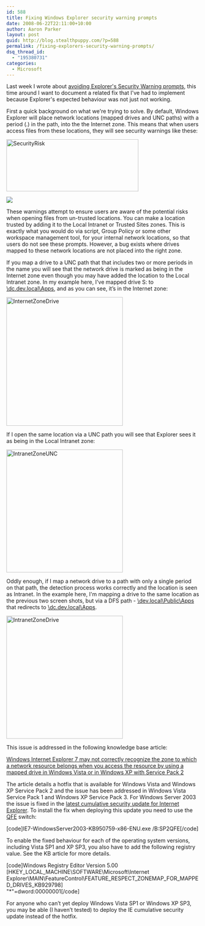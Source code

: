```yaml
---
id: 588
title: Fixing Windows Explorer security warning prompts
date: 2008-06-22T22:11:00+10:00
author: Aaron Parker
layout: post
guid: http://blog.stealthpuppy.com/?p=588
permalink: /fixing-explorers-security-warning-prompts/
dsq_thread_id:
  - "195380731"
categories:
  - Microsoft
---
```

Last week I wrote about [avoiding Explorer's Security Warning prompts](https://stealthpuppy.com/windows/avoiding-explorers-security-warning-prompts), this time around I want to document a related fix that I've had to implement because Explorer's expected behaviour was not just not working.

First a quick background on what we're trying to solve. By default, Windows Explorer will place network locations (mapped drives and UNC paths) with a period (.) in the path, into the the Internet zone. This means that when users access files from these locations, they will see security warnings like these:

<img src="https://stealthpuppy.com/media/2008/06/securityrisk.png" border="0" alt="SecurityRisk" width="345" height="136" /> 

![](https://stealthpuppy.com/media/2008/06/securitywarning.png) 

These warnings attempt to ensure users are aware of the potential risks when opening files from un-trusted locations. You can make a location trusted by adding it to the Local Intranet or Trusted Sites zones. This is exactly what you would do via script, Group Policy or some other workspace management tool, for your internal network locations, so that users do not see these prompts. However, a bug exists where drives mapped to these network locations are not placed into the right zone.

If you map a drive to a UNC path that that includes two or more periods in the name you will see that the network drive is marked as being in the Internet zone even though you may have added the location to the Local Intranet zone. In my example here, I've mapped drive S: to [\\dc.dev.local\Apps](file://\\dc.dev.local\Apps), and as you can see, it’s in the Internet zone:

<img src="https://stealthpuppy.com/media/2008/06/internetzonedrive.png" border="0" alt="InternetZoneDrive" width="304" height="336" /> 

If I open the same location via a UNC path you will see that Explorer sees it as being in the Local Intranet zone:

<img src="https://stealthpuppy.com/media/2008/06/intranetzoneunc.png" border="0" alt="IntranetZoneUNC" width="304" height="321" /> 

Oddly enough, if I map a network drive to a path with only a single period on that path, the detection process works correctly and the location is seen as Intranet. In the example here, I'm mapping a drive to the same location as the previous two screen shots, but via a DFS path - [\\dev.local\Public\Apps](file://\\dev.local\Public\Apps) that redirects to [\\dc.dev.local\Apps](file://\\dc.dev.local\Apps).

<img src="https://stealthpuppy.com/media/2008/06/intranetzonedrive.png" border="0" alt="IntranetZoneDrive" width="304" height="321" /> 

This issue is addressed in the following knowledge base article:

[Windows Internet Explorer 7 may not correctly recognize the zone to which a network resource belongs when you access the resource by using a mapped drive in Windows Vista or in Windows XP with Service Pack 2](http://support.microsoft.com/kb/929798)

The article details a hotfix that is available for Windows Vista and Windows XP Service Pack 2 and the issue has been addressed in Windows Vista Service Pack 1 and Windows XP Service Pack 3. For Windows Server 2003 the issue is fixed in the [latest cumulative security update for Internet Explorer](http://www.microsoft.com/technet/security/bulletin/MS08-031.mspx). To install the fix when deploying this update you need to use the [QFE](http://searchwinit.techtarget.com/sDefinition/0,,sid1_gci753550,00.html) switch:

[code]IE7-WindowsServer2003-KB950759-x86-ENU.exe /B:SP2QFE[/code]

To enable the fixed behaviour for each of the operating system versions, including Vista SP1 and XP SP3, you also have to add the following registry value. See the KB article for more details.

[code]Windows Registry Editor Version 5.00  
[HKEY\_LOCAL\_MACHINE\SOFTWARE\Microsoft\Internet Explorer\MAIN\FeatureControl\FEATURE\_RESPECT\_ZONEMAP\_FOR\_MAPPED\_DRIVES\_KB929798]  
"*"=dword:00000001[/code]

For anyone who can’t yet deploy Windows Vista SP1 or Windows XP SP3, you may be able (I haven’t tested) to deploy the IE cumulative security update instead of the hotfix.